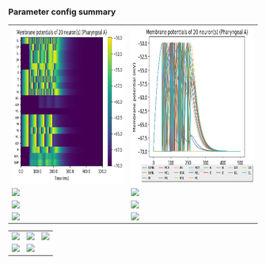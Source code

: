 ### Parameter config summary 
<table>

<tr>
  <td><a href="neurons_A_Pharyngeal.png"><img alt=" " src="neurons_A_Pharyngeal.png" height="320"/></a></td>
  <td><a href="traces_neuron_Pharyngeal_A.png"><img alt=" " src="traces_neuron_Pharyngeal_A.png" height="320"/></a></td>
</tr>

<tr>
  <td><a href="neuron_activity_A_Pharyngeal.png"><img alt=" " src="neuron_activity_A_Pharyngeal.png" height="320"/></a></td>
  <td><a href="traces_neuron_activity_Pharyngeal_A.png"><img alt=" " src="traces_neuron_activity_Pharyngeal_A.png" height="320"/></a></td>
</tr>

<tr>
  <td><a href="muscles_A_Pharyngeal.png"><img alt=" " src="muscles_A_Pharyngeal.png" height="320"/></a></td>
  <td><a href="traces_muscles_Pharyngeal_A.png"><img alt=" " src="traces_muscles_Pharyngeal_A.png" height="320"/></a></td>
</tr>

<tr>
  <td><a href="muscle_activity_A_Pharyngeal.png"><img alt=" " src="muscle_activity_A_Pharyngeal.png" height="320"/></a></td>
  <td><a href="traces_muscles_activity_Pharyngeal_A.png"><img alt=" " src="traces_muscles_activity_Pharyngeal_A.png" height="320"/></a></td>
</tr>
</table>
<table>

<tr><td><a href="c302_A_Pharyngeal_exc_to_neurons.png"><img alt=" " src="c302_A_Pharyngeal_exc_to_neurons.png" height="320"/></a></td>

  <td><a href="c302_A_Pharyngeal_inh_to_neurons.png"><img alt=" " src="c302_A_Pharyngeal_inh_to_neurons.png" height="320"/></a></td>

  <td><a href="c302_A_Pharyngeal_elec_neurons_neurons.png"><img alt=" " src="c302_A_Pharyngeal_elec_neurons_neurons.png" height="320"/></a></td></tr>

<tr><td><a href="c302_A_Pharyngeal_exc_to_muscles.png"><img alt=" " src="c302_A_Pharyngeal_exc_to_muscles.png" height="320"/></a></td>

  <td><a href="c302_A_Pharyngeal_inh_to_muscles.png"><img alt=" " src="c302_A_Pharyngeal_inh_to_muscles.png" height="320"/></a></td></tr>
</table>
